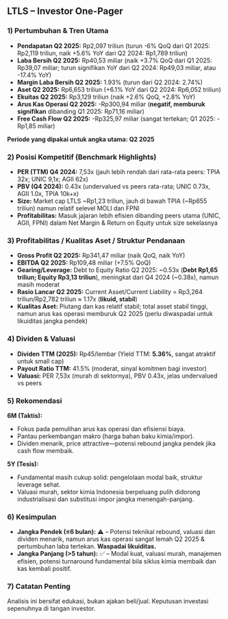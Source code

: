 ## LTLS – Investor One-Pager

### 1) Pertumbuhan & Tren Utama
- **Pendapatan Q2 2025:** Rp2,097 triliun (turun -6% QoQ dari Q1 2025: Rp2,119 triliun, naik +5.6% YoY dari Q2 2024: Rp1,789 triliun)
- **Laba Bersih Q2 2025:** Rp40,53 miliar (naik +3.7% QoQ dari Q1 2025: Rp39,07 miliar; turun signifikan YoY dari Q2 2024: Rp49,03 miliar, atau -17.4% YoY)
- **Margin Laba Bersih Q2 2025:** 1.93% (turun dari Q2 2024: 2.74%)
- **Aset Q2 2025:** Rp6,653 triliun (+6.1% YoY dari Q2 2024: Rp6,052 triliun)
- **Ekuitas Q2 2025:** Rp3,129 triliun (naik +2.6% QoQ, +2.8% YoY)
- **Arus Kas Operasi Q2 2025:** -Rp300,94 miliar (**negatif, memburuk signifikan** dibanding Q1 2025: Rp71,16 miliar)
- **Free Cash Flow Q2 2025:** -Rp325,97 miliar (sangat tertekan; Q1 2025: -Rp1,85 miliar)

**Periode yang dipakai untuk angka utama: Q2 2025**

### 2) Posisi Kompetitif (Benchmark Highlights)
- **PER (TTM) Q4 2024:** 7,53x (jauh lebih rendah dari rata-rata peers: TPIA 32x; UNIC 9,1x; AGII 62x)
- **PBV (Q4 2024):** 0.43x (undervalued vs peers rata-rata; UNIC 0.73x, AGII 1.0x, TPIA 10k+x)
- **Size:** Market cap LTLS ~Rp1,23 triliun, jauh di bawah TPIA (~Rp655 triliun) namun relatif selevel MOLI dan FPNI
- **Profitabilitas:** Masuk jajaran lebih efisien dibanding peers utama (UNIC, AGII, FPNI) dalam Net Margin & Return on Equity untuk size sekelasnya

### 3) Profitabilitas / Kualitas Aset / Struktur Pendanaan
- **Gross Profit Q2 2025:** Rp341,47 miliar (naik QoQ, naik YoY)
- **EBITDA Q2 2025:** Rp109,48 miliar (+7.5% QoQ)
- **Gearing/Leverage:** Debt to Equity Ratio Q2 2025: ~0.53x (**Debt Rp1,65 triliun; Equity Rp3,13 triliun**), meningkat dari Q4 2024 (~0.38x), namun masih moderat
- **Rasio Lancar Q2 2025:** Current Asset/Current Liability = Rp3,264 triliun/Rp2,782 triliun ≈ 1.17x (**likuid, stabil**)
- **Kualitas Aset:** Piutang dan kas relatif stabil; total asset stabil tinggi, namun arus kas operasi memburuk Q2 2025 (perlu diwaspadai untuk likuiditas jangka pendek)

### 4) Dividen & Valuasi
- **Dividen TTM (2025):** Rp45/lembar (Yield TTM: **5.36%**, sangat atraktif untuk small cap)
- **Payout Ratio TTM:** 41.5% (moderat, sinyal komitmen bagi investor)
- **Valuasi:** PER 7,53x (murah di sektornya), PBV 0.43x, jelas undervalued vs peers

### 5) Rekomendasi
**6M (Taktis):**
- Fokus pada pemulihan arus kas operasi dan efisiensi biaya.
- Pantau perkembangan makro (harga bahan baku kimia/impor).
- Dividen menarik, price attractive—potensi rebound jangka pendek jika cash flow membaik.

**5Y (Tesis):**
- Fundamental masih cukup solid: pengelolaan modal baik, struktur leverage sehat.
- Valuasi murah, sektor kimia Indonesia berpeluang pulih didorong industrialisasi dan substitusi impor jangka menengah-panjang.

### 6) Kesimpulan
- **Jangka Pendek (≤6 bulan):** ⚠️ – Potensi teknikal rebound, valuasi dan dividen menarik, namun arus kas operasi sangat lemah Q2 2025 & pertumbuhan laba tertekan. **Waspadai likuiditas.**
- **Jangka Panjang (>5 tahun):** ✅ – Modal kuat, valuasi murah, manajemen efisien, potensi turnaround fundamental bila siklus kimia membaik dan kas kembali positif.

### 7) Catatan Penting
Analisis ini bersifat edukasi, bukan ajakan beli/jual. Keputusan investasi sepenuhnya di tangan investor.